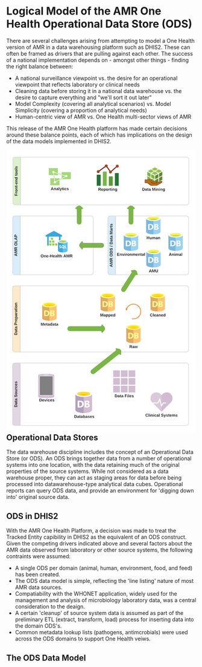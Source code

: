 # Logical Model of the AMR One Health Operational Data Store (ODS)
There are several challenges arising from attempting to model a One Health version of AMR in a data warehousing platform such as DHIS2. These can often be framed as drivers that are pulling against each other. The success of a national implementation depends on - amongst other things - finding the right balance between:
* A national surveillance viewpoint vs. the desire for an operational viewpoint that reflects laboratory or clinical needs
* Cleaning data before storing it in a national data warehouse vs. the desire to capture everything and "we'll sort it out later"
* Model Complexity (covering all analytical scenarios) vs. Model Simplicity (covering a proportion of analytical needs)
* Human-centric view of AMR vs. One Health multi-sector views of AMR

This release of the AMR One Health platform has made certain decisions around these balance points, each of which has implications on the design of the data models implemented in DHIS2.

<img align="right" src="https://github.com/eSHIFT-HISPGeneva/OneHealth-AMR/blob/master/docs/images/AMR_OneHealth_DW_Conceptual-reduced.png">

## Operational Data Stores
The data warehouse discipline includes the concept of an Operational Data Store (or ODS). An ODS brings together data from a number of operational systems into one location, with the data retaining much of the original properties of the source systems. While not considered as a data warehouse proper, they can act as staging areas for data before being processed into datawarehouse-type analytical data cubes. Operational reports can query ODS data, and provide an environment for 'digging down into' original source data.
## ODS in DHIS2
With the AMR One Health Platform, a decision was made to treat the Tracked Entity capibility in DHIS2 as the equivalent of an ODS construct. Given the competing drivers indicated above and several factors about the AMR data observed from laboratory or other source systems, the following contraints were assumed:
* A single ODS per domain (animal, human, environment, food, and feed) has been created.
* The ODS data model is simple, reflecting the 'line listing' nature of most AMR data sources.
* Compatiability with the WHONET application, widely used for the management and analysis of microbiology laboratory data, was a central consideration to the deaign.
* A certain 'cleanup' of source system data is assumed as part of the preliminary ETL (extract, transform, load) process for inserting data into the domain ODS's.
* Common metadata lookup lists (pathogens, antimcrobials) were used across the ODS domains to support One Health veiws.
## The ODS Data Model


